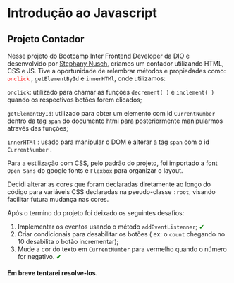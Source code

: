 # Introdução ao Javascript 

##  Projeto Contador

Nesse projeto do Bootcamp Inter Frontend Developer da [DIO](https://digitalinnovation.one/) e desenvolvido por [Stephany Nusch](https://github.com/stebsnusch), criamos um contador utilizando HTML, CSS e JS. Tive a oportunidade de relembrar métodos e propiedades como: <span style="color:red">`onclick`</span> , `getElementById` e  `innerHTMl`, onde utilizamos:

`onclick`: utilizado para chamar as funções `decrement( )` e `inclement( )` quando os respectivos botões forem clicados;

`getElementById`: utilizado para obter um elemento com id `CurrentNumber` dentro da tag `span` do documento html para posteriormente manipularmos através das funções;

 `innerHTMl` : usado para manipular o DOM e alterar a tag `span` com o id `CurrentNumber` .

Para a estilização com CSS, pelo padrão do projeto, foi importado a font `Open Sans` do google fonts e `Flexbox` para organizar o layout.

Decidi alterar as cores que foram declaradas diretamente ao longo do código para variáveis CSS declaradas na pseudo-classe `:root`, visando facilitar futura mudança nas cores.

Após o termino do projeto foi deixado os seguintes desafios:

1.  Implementar os eventos usando o método `addEventListenner`; <span style="color:green">✔</span>
2. Criar condicionais para desabilitar os botões ( ex: o `count` chegando no 10 desabilita o botão incrementar);
3. Mude a cor do texto em `CurrentNumber` para vermelho quando o número for negativo. <span style="color:green">✔</span>

#### Em breve tentarei resolve-los.